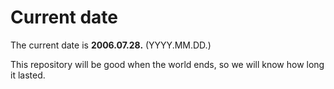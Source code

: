 # Current date

The current date is **2006.07.28.** (YYYY.MM.DD.)

This repository will be good when the world ends, so we will know how long it lasted.